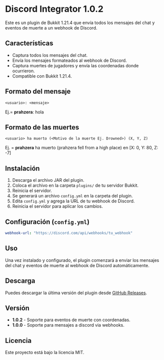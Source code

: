 # Discord Integrator 1.0.2

Este es un plugin de Bukkit 1.21.4 que envía todos los mensajes del chat y eventos de muerte a un webhook de Discord.

## Características
- Captura todos los mensajes del chat.
- Envía los mensajes formateados al webhook de Discord.
- Captura muertes de jugadores y envía las coordenadas donde ocurrieron.
- Compatible con Bukkit 1.21.4.

## Formato del mensaje
```plaintext
<usuario>: <mensaje>
```
Ej.= **prahzera**: hola

## Formato de las muertes
```plaintext
<usuario> ha muerto (<Motivo de la muerte Ej. Drowned>) (X, Y, Z)
```
Ej. =  **prahzera** ha muerto (prahzera fell from a high place) en [X: 0, Y: 80, Z: -7]

## Instalación
1. Descarga el archivo JAR del plugin.
2. Coloca el archivo en la carpeta `plugins/` de tu servidor Bukkit.
3. Reinicia el servidor.
4. Se generará un archivo `config.yml` en la carpeta del plugin.
5. Edita `config.yml` y agrega la URL de tu webhook de Discord.
6. Reinicia el servidor para aplicar los cambios.

## Configuración (`config.yml`)
```yaml
webhook-url: "https://discord.com/api/webhooks/tu_webhook"
```

## Uso
Una vez instalado y configurado, el plugin comenzará a enviar los mensajes del chat y eventos de muerte al webhook de Discord automáticamente.

## Descarga
Puedes descargar la última versión del plugin desde [GitHub Releases](https://github.com/prahzera/McDiscordIntegrator/releases).

## Versión
- **1.0.2** - Soporte para eventos de muerte con coordenadas.
- **1.0.0** - Soporte para mensajes a discord via webhooks.

## Licencia
Este proyecto está bajo la licencia MIT.

